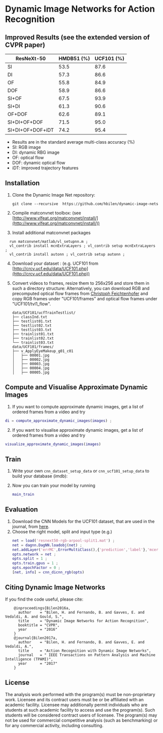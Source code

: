 # Dynamic Image Networks for Action Recognition
## Improved Results (see the extended version of CVPR paper)


ResNeXt-50        | HMDB51 (%) | UCF101 (%) |
------------------|--------|--------|
SI                |  53.5  |  87.6  |
DI                |  57.3  |  86.6  |
OF                |  55.8  |  84.9  |
DOF               |  58.9  |  86.6  |
SI+OF             |  67.5  |  93.9  |
SI+DI             |  61.3  |  90.6  |
OF+DOF            |  62.6  |  89.1  |
SI+DI+OF+DOF      |  71.5  |  95.0  |
SI+DI+OF+DOF+iDT  |  74.2  |  95.4  |

* Results are in the standard average multi-class accuracy (%)
* SI: RGB image
* DI: dynamic RBG image
* OF: optical flow 
* DOF: dynamic optical flow 
* iDT: improved trajectory features 


## Installation
1. Clone the Dynamic Image Net repository:

    ```Shell
    git clone --recursive  https://github.com/hbilen/dynamic-image-nets
    ```
    
2. Compile matconvnet toolbox: (see [http://www.vlfeat.org/matconvnet/install/](http://www.vlfeat.org/matconvnet/install/))

3. Install additional matconvnet packages
    
  ```Shell
    run matconvnet/matlab/vl_setupnn.m ;
    vl_contrib install mcnExtraLayers ; vl_contrib setup mcnExtraLayers ;
    vl_contrib install autonn ; vl_contrib setup autonn ;
  ```

4. Download your dataset : (e.g. UCF101 from [http://crcv.ucf.edu/data/UCF101.php](http://crcv.ucf.edu/data/UCF101.php))

5. Convert videos to frames, resize them to 256x256 and store them in such a directory structure:
Alternatively, you can download RGB and precomputed optical flow frames from [Christoph Feichtenhofer](http://ftp.tugraz.at/pub/feichtenhofer/tsfusion/data/) and copy RGB frames under "UCF101/frames" and optical flow frames under "UCF101/tvl1_flow".
    
    ```Shell
    data/UCF101/ucfTrainTestlist/
    ├── classInd.txt
    ├── testlist01.txt
    ├── testlist02.txt
    ├── testlist03.txt
    ├── trainlist01.txt
    ├── trainlist02.txt
    └── trainlist03.txt
    data/UCF101/frames/
    ├── v_ApplyEyeMakeup_g01_c01
    │   ├── 00001.jpg
    │   ├── 00002.jpg
    │   ├── 00003.jpg
    │   ├── 00004.jpg
    │   ├── 00005.jpg
    ```

## Compute and Visualise Approximate Dynamic Images
1. If you want to compute approximate dynamic images, get a list of ordered frames from a video and try
  ```matlab
  di = compute_approximate_dynamic_images(images) ;
  ```

2. If you want to visualise approximate dynamic images, get a list of ordered frames from a video and try
  ```matlab
  visualize_approximate_dynamic_images(images)
  ```

## Train 
1. Write your own `cnn_dataset_setup_data` or `cnn_ucf101_setup_data` to build your database (imdb):
2. Now you can train your model by running 

    ```matlab
    main_train
    ```
## Evaluation
1. Download the CNN Models for the UCF101 dataset, that are used in the journal, from [here](http://groups.inf.ed.ac.uk/hbilen-data/data/resnext50_dicnn.tar).
2. Choose the right model, split and input type (e.g.)
    ```matlab
    net = load('resnext50-rgb-arpool-split1.mat') ;
    net = dagnn.DagNN.loadobj(net) ;
    net.addLayer('errMC',ErrorMultiClass(),{'prediction','label'},'mcerr') ;
    opts.network = net ;
    opts.split = 1 ;
    opts.train.gpus = 1 ;
    opts.epochFactor = 0 ; 
    [net, info] = cnn_dicnn_rgb(opts)
    ```

## Citing Dynamic Image Networks

If you find the code useful, please cite:

        @inproceedings{Bilen2016a,
          author    = "Bilen, H. and Fernando, B. and Gavves, E. and Vedaldi, A. and Gould, S.",
          title     = "Dynamic Image Networks for Action Recognition",
          booktitle = "CVPR",
          year      = "2016"
        }
        @journal{Bilen2017a,
          author    = "Bilen, H. and Fernando, B. and Gavves, E. and Vedaldi, A.",
          title     = "Action Recognition with Dynamic Image Networks",
          journal   = " IEEE Transactions on Pattern Analysis and Machine Intelligence (TPAMI)",
          year      = "2017"
        }
## License
The analysis work performed with the program(s) must be non-proprietary work. Licensee and its contract users must be or be affiliated with an academic facility. Licensee may additionally permit individuals who are students at such academic facility to access and use the program(s). Such students will be considered contract users of licensee. The program(s) may not be used for commercial competitive analysis (such as benchmarking) or for any commercial activity, including consulting.

